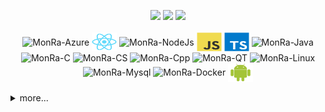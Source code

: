 <!--Hello
<h2><img src="https://emojis.slackmojis.com/emojis/images/1531849430/4246/blob-sunglasses.gif?1531849430" width="30"/> Hi 👋 , I'm MonRá! <img src="https://media.giphy.com/media/12oufCB0MyZ1Go/giphy.gif" width="50"></h2>
-->

<div>
  </p>
  <div align="center">
   <a href="https://www.facebook.com/ramon.chaib" target="_blank"><img src="https://img.shields.io/badge/-Facebook-%230077B5?style=for-the-badge&logo=facebook&logoColor=white" target="_blank"></a> 
  <a href="https://www.instagram.com/monrapps/" target="_blank"><img src="https://img.shields.io/badge/-Instagram-%23E4405F?style=for-the-badge&logo=instagram&logoColor=white" target="_blank"></a>
  <a href="https://www.linkedin.com/in/ramon-chaib-27007635/" target="_blank"><img src="https://img.shields.io/badge/-LinkedIn-%230077B5?style=for-the-badge&logo=linkedin&logoColor=white" target="_blank"></a>   
</div>
  
 <div style="display: inline_block" align="center"><br>
  <img align="center" alt="MonRa-Azure" height="30" width="40" src="https://cdn.jsdelivr.net/gh/devicons/devicon/icons/azure/azure-original.svg">
  <img align="center" alt="MonRa-React" height="30" width="40" src="https://raw.githubusercontent.com/devicons/devicon/master/icons/react/react-original.svg">
  <img align="center" alt="MonRa-NodeJs" height="30" width="40" src="https://cdn.jsdelivr.net/gh/devicons/devicon/icons/nodejs/nodejs-original.svg">
  <img align="center" alt="MonRa-Js" height="30" width="40" src="https://raw.githubusercontent.com/devicons/devicon/master/icons/javascript/javascript-original.svg">     <img align="center" alt="MonRa-Ts" height="30" width="40" src="https://raw.githubusercontent.com/devicons/devicon/master/icons/typescript/typescript-original.svg">
  <img align="center" alt="MonRa-Java" height="30" width="40" src="https://cdn.jsdelivr.net/gh/devicons/devicon/icons/java/java-original.svg">
  <img align="center" alt="MonRa-C" height="30" width="40" src="https://cdn.jsdelivr.net/gh/devicons/devicon/icons/c/c-original.svg">
  <img align="center" alt="MonRa-CS" height="30" width="40" src="https://cdn.jsdelivr.net/gh/devicons/devicon/icons/csharp/csharp-original.svg">
  <img align="center" alt="MonRa-Cpp" height="30" width="40" src="https://cdn.jsdelivr.net/gh/devicons/devicon/icons/cplusplus/cplusplus-original.svg">
  <img align="center" alt="MonRa-QT" height="30" width="40" src="https://cdn.jsdelivr.net/gh/devicons/devicon/icons/qt/qt-original.svg">
  <img align="center" alt="MonRa-Linux" height="30" width="40" src="https://cdn.jsdelivr.net/gh/devicons/devicon/icons/linux/linux-original.svg">
  <img align="center" alt="MonRa-Mysql" height="30" width="40" src="https://cdn.jsdelivr.net/gh/devicons/devicon/icons/mysql/mysql-original.svg">
  <img align="center" alt="MonRa-Docker" height="30" width="40" src="https://cdn.jsdelivr.net/gh/devicons/devicon/icons/docker/docker-original.svg">  
  <img align="center" alt="MonRa-Android" height="30" width="40" src="https://github.com/devicons/devicon/blob/master/icons/android/android-original.svg">
  
</div>
</a>

</br>
<!--
[![github activity graph](https://activity-graph.herokuapp.com/graph?username=monrapps&theme=chartreuse-dark)](https://github.com/monrapps/)
-->
<div>
<details>
      <summary>more...</summary>
      
<!--
### <img src="https://media.giphy.com/media/VgCDAzcKvsR6OM0uWg/giphy.gif" width="50"> A little more about me...  

```javascript
const monra = {
    pronouns: "He" | "Him",
    code: ["any"],
    askMeAbout: ["any"],
    technologies: {
        backEnd: {
            js: ["any"],
        },
        mobileApp: {
            native: ["Android Development"]
        },
        devOps: ["AWS", "Docker🐳", "Route53", "Nginx"],
        databases: ["mongo", "MySql", "sqlite"],
        misc: ["Firebase", "Socket.IO", "selenium", "open-cv", "php", "SuiteApp"]
    },
    architecture: ["Serverless Architecture", "Progressive web applications", "Single page applications"],
    currentFocus: "Building Robots to ease opertations",
    funFact: "There are two ways to write error-free programs; only the third one works"
};
```
-->

---
<!--START_SECTION:waka-->
![Code Time](http://img.shields.io/badge/Code%20Time-812%20hrs%206%20mins-blue)

![Profile Views](http://img.shields.io/badge/Profile%20Views-0-blue)

![Lines of code](https://img.shields.io/badge/From%20Hello%20World%20I%27ve%20Written-3.1%20million%20lines%20of%20code-blue)

**🐱 My GitHub Data** 

> 📦 41.6 kB Used in GitHub's Storage 
 > 
> 🏆 2,086 Contributions in the Year 2024
 > 
> 🚫 Not Opted to Hire
 > 
> 📜 24 Public Repositories 
 > 
> 🔑 18 Private Repositories 
 > 
**I'm an Early 🐤** 

```text
🌞 Morning                8454 commits        █████████░░░░░░░░░░░░░░░░   35.28 % 
🌆 Daytime                11139 commits       ████████████░░░░░░░░░░░░░   46.48 % 
🌃 Evening                3630 commits        ████░░░░░░░░░░░░░░░░░░░░░   15.15 % 
🌙 Night                  740 commits         █░░░░░░░░░░░░░░░░░░░░░░░░   03.09 % 
```
📅 **I'm Most Productive on Thursday** 

```text
Monday                   4444 commits        █████░░░░░░░░░░░░░░░░░░░░   18.55 % 
Tuesday                  4508 commits        █████░░░░░░░░░░░░░░░░░░░░   18.81 % 
Wednesday                4612 commits        █████░░░░░░░░░░░░░░░░░░░░   19.25 % 
Thursday                 5050 commits        █████░░░░░░░░░░░░░░░░░░░░   21.07 % 
Friday                   3204 commits        ███░░░░░░░░░░░░░░░░░░░░░░   13.37 % 
Saturday                 1263 commits        █░░░░░░░░░░░░░░░░░░░░░░░░   05.27 % 
Sunday                   882 commits         █░░░░░░░░░░░░░░░░░░░░░░░░   03.68 % 
```


📊 **This Week I Spent My Time On** 

```text
🕑︎ Time Zone: America/Sao_Paulo

💬 Programming Languages: 
C++                      7 hrs 12 mins       ████████████░░░░░░░░░░░░░   49.46 % 
Docker                   2 hrs 1 min         ███░░░░░░░░░░░░░░░░░░░░░░   13.90 % 
Markdown                 1 hr 51 mins        ███░░░░░░░░░░░░░░░░░░░░░░   12.71 % 
YAML                     1 hr 28 mins        ███░░░░░░░░░░░░░░░░░░░░░░   10.13 % 
Other                    1 hr 2 mins         ██░░░░░░░░░░░░░░░░░░░░░░░   07.17 % 

🔥 Editors: 
VS Code                  14 hrs 35 mins      █████████████████████████   100.00 % 

🐱‍💻 Projects: 
fw_tal_platformio        7 hrs 37 mins       █████████████░░░░░░░░░░░░   52.29 % 
gww-docker-nwk           4 hrs 48 mins       ████████░░░░░░░░░░░░░░░░░   32.91 % 
Markdown                 1 hr 44 mins        ███░░░░░░░░░░░░░░░░░░░░░░   11.98 % 
wlm-esp32                11 mins             ░░░░░░░░░░░░░░░░░░░░░░░░░   01.34 % 
agc-infra                4 mins              ░░░░░░░░░░░░░░░░░░░░░░░░░   00.49 % 

💻 Operating System: 
Windows                  9 hrs 34 mins       ████████████████░░░░░░░░░   65.62 % 
WSL                      5 hrs               █████████░░░░░░░░░░░░░░░░   34.38 % 
```

**I Mostly Code in C** 

```text
C                        9 repos             ████░░░░░░░░░░░░░░░░░░░░░   16.98 % 
C++                      8 repos             ████░░░░░░░░░░░░░░░░░░░░░   15.09 % 
HTML                     5 repos             ██░░░░░░░░░░░░░░░░░░░░░░░   09.43 % 
TypeScript               4 repos             ██░░░░░░░░░░░░░░░░░░░░░░░   07.55 % 
Python                   2 repos             █░░░░░░░░░░░░░░░░░░░░░░░░   03.77 % 
```



**Timeline**

![Lines of Code chart](https://raw.githubusercontent.com/monrapps/monrapps/master/assets/bar_graph.png)


 Last Updated on 18/09/2024 06:21:34 UTC
<!--END_SECTION:waka-->
